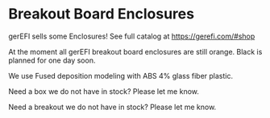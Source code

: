 # Breakout Board Enclosures

gerEFI sells some Enclosures! See full catalog at https://gerefi.com/#shop

At the moment all gerEFI breakout board enclosures are still orange. Black is planned for one day soon.

We use Fused deposition modeling with ABS 4% glass fiber plastic.

Need a box we do not have in stock? Please let me know.

Need a breakout we do not have in stock? Please let me know.
